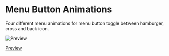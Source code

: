 # Menu Button Animations

Four different menu animations for menu button toggle between hamburger, cross and back icon.

![Preview](https://raw.githubusercontent.com/tamino-martinius/ui-snippets-menu-animations/master/public/preview.gif)

[Preview](https://tamino-martinius.github.io/ui-snippets-menu-animations)
